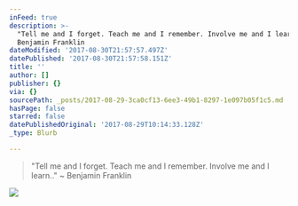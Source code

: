 ```yaml
---
inFeed: true
description: >-
  "Tell me and I forget. Teach me and I remember. Involve me and I learn.." ~
  Benjamin Franklin
dateModified: '2017-08-30T21:57:57.497Z'
datePublished: '2017-08-30T21:57:58.151Z'
title: ''
author: []
publisher: {}
via: {}
sourcePath: _posts/2017-08-29-3ca0cf13-6ee3-49b1-8297-1e097b05f1c5.md
hasPage: false
starred: false
datePublishedOriginal: '2017-08-29T10:14:33.128Z'
_type: Blurb

---
```

> "Tell me and I forget. Teach me and I remember. Involve me and I learn.." ~ Benjamin Franklin

![](https://the-grid-user-content.s3-us-west-2.amazonaws.com/2d99591b-bbd6-40d2-9eee-4414928fc0a2.jpg)